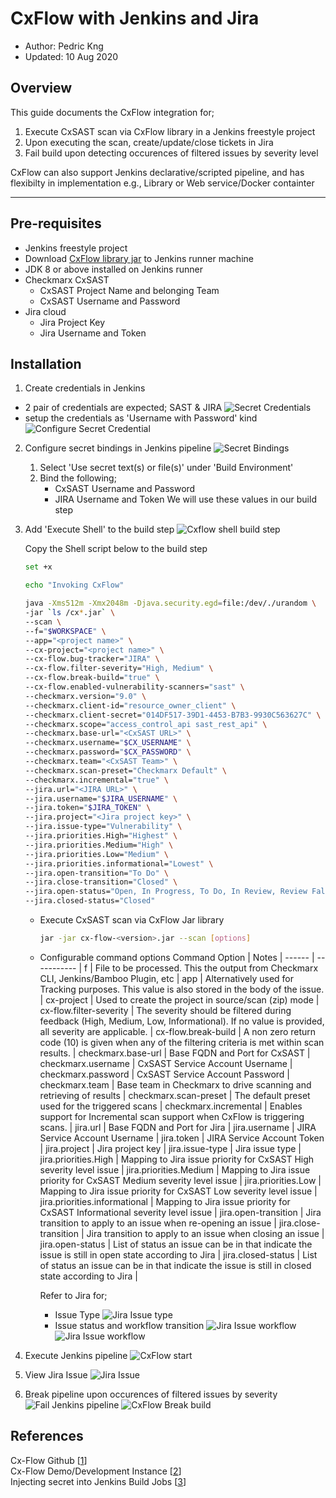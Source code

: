 # CxFlow with Jenkins and Jira

* Author:   Pedric Kng  
* Updated:  10 Aug 2020

## Overview
This guide documents the CxFlow integration for;
1. Execute CxSAST scan via CxFlow library in a Jenkins freestyle project
2. Upon executing the scan, create/update/close tickets in Jira
3. Fail build upon detecting occurences of filtered issues by severity level

CxFlow can also support Jenkins declarative/scripted pipeline, and has flexibilty in implementation e.g., Library or Web service/Docker containter

***

## Pre-requisites
- Jenkins freestyle project
- Download [CxFlow library jar](https://github.com/checkmarx-ltd/cx-flow/releases/latest) to Jenkins runner machine
- JDK 8 or above installed on Jenkins runner
- Checkmarx CxSAST
  - CxSAST Project Name and belonging Team
  - CxSAST Username and Password
- Jira cloud
  - Jira Project Key
  - Jira Username and Token
  
## Installation
1. Create credentials in Jenkins
  - 2 pair of credentials are expected; SAST & JIRA
  ![Secret Credentials](assets/Jenkins_Secret_CxSAST&Jira.png)
  - setup the credentials as 'Username with Password' kind
  ![Configure Secret Credential](assets/Jenkins_SecretCred.png)

2. Configure secret bindings in Jenkins pipeline
   ![Secret Bindings](assets/Jenkins_SecretBindings.png)
   1. Select 'Use secret text(s) or file(s)' under 'Build Environment'
   2. Bind the following;
      - CxSAST Username and Password
      - JIRA Username and Token
      We will use these values in our build step
  
3. Add 'Execute Shell' to the build step
   ![Cxflow shell build step](assets/Jenkins_Pipeline_Shell.png)

   Copy the Shell script below to the build step
    ``` bash
    set +x

    echo "Invoking CxFlow"

    java -Xms512m -Xmx2048m -Djava.security.egd=file:/dev/./urandom \
    -jar `ls /cx*.jar` \
    --scan \
    --f="$WORKSPACE" \
    --app="<project name>" \
    --cx-project="<project name>" \
    --cx-flow.bug-tracker="JIRA" \
    --cx-flow.filter-severity="High, Medium" \
    --cx-flow.break-build="true" \
    --cx-flow.enabled-vulnerability-scanners="sast" \
    --checkmarx.version="9.0" \
    --checkmarx.client-id="resource_owner_client" \
    --checkmarx.client-secret="014DF517-39D1-4453-B7B3-9930C563627C" \
    --checkmarx.scope="access_control_api sast_rest_api" \
    --checkmarx.base-url="<CxSAST URL>" \
    --checkmarx.username="$CX_USERNAME" \
    --checkmarx.password="$CX_PASSWORD" \
    --checkmarx.team="<CxSAST Team>" \
    --checkmarx.scan-preset="Checkmarx Default" \
    --checkmarx.incremental="true" \
    --jira.url="<JIRA URL>" \
    --jira.username="$JIRA_USERNAME" \
    --jira.token="$JIRA_TOKEN" \
    --jira.project="<Jira project key>" \
    --jira.issue-type="Vulnerability" \
    --jira.priorities.High="Highest" \
    --jira.priorities.Medium="High" \
    --jira.priorities.Low="Medium" \
    --jira.priorities.informational="Lowest" \
    --jira.open-transition="To Do" \
    --jira.close-transition="Closed" \
    --jira.open-status="Open, In Progress, To Do, In Review, Review False Postive" \
    --jira.closed-status="Closed"
    ```

    - Execute CxSAST scan via CxFlow Jar library
      ```bash
      jar -jar cx-flow-<version>.jar --scan [options]
      ```
    
    - Configurable command options
      Command Option | Notes |
      ------ | ----------- |
      f | File to be processed.  This the output from Checkmarx CLI, Jenkins/Bamboo Plugin, etc |
      app | Alternatively used for Tracking purposes.  This value is also stored in the body of the issue. |
      cx-project | Used to create the project in source/scan (zip) mode |
      cx-flow.filter-severity | The severity should be filtered during feedback (High, Medium, Low, Informational).  If no value is provided, all severity are applicable. |
      cx-flow.break-build | A non zero return code (10) is given when any of the filtering criteria is met within scan results. |
      checkmarx.base-url | Base FQDN and Port for CxSAST |
      checkmarx.username | CxSAST Service Account Username |
      checkmarx.password | CxSAST Service Account Password |
      checkmarx.team | Base team in Checkmarx to drive scanning and retrieving of results |
      checkmarx.scan-preset | The default preset used for the triggered scans |
      checkmarx.incremental | Enables support for Incremental scan support when CxFlow is triggering scans. |
      jira.url | Base FQDN and Port for Jira |
      jira.username | JIRA Service Account Username |
      jira.token | JIRA Service Account Token |
      jira.project | Jira project key |
      jira.issue-type | Jira issue type |
      jira.priorities.High | Mapping to Jira issue priority for CxSAST High severity level issue |
      jira.priorities.Medium | Mapping to Jira issue priority for CxSAST Medium severity level issue |
      jira.priorities.Low | Mapping to Jira issue priority for CxSAST Low severity level issue |
      jira.priorities.informational | Mapping to Jira issue priority for CxSAST Informational severity level issue |
      jira.open-transition | Jira transition to apply to an issue when re-opening an issue |
      jira.close-transition | Jira transition to apply to an issue when closing an issue |
      jira.open-status | List of status an issue can be in that indicate the issue is still in open state according to Jira |
      jira.closed-status | List of status an issue can be in that indicate the issue is still in closed state according to Jira |

      Refer to Jira for;
      - Issue Type
        ![Jira Issue type](assets/Jira_IssueType.png)
      - Issue status and workflow transition
        ![Jira Issue workflow](assets/Jira_Workflow.png)
        ![Jira Issue workflow](assets/Jira_KanbanBoard.png)

4. Execute Jenkins pipeline
   ![CxFlow start](assets/Jenkins_Pipeline_Cxflow.png)
  
5. View Jira Issue
   ![Jira Issue](assets/Jira_Ticket.png)
  
6. Break pipeline upon occurences of filtered issues by severity
   ![Fail Jenkins pipeline](assets/Jenkins_Pipeline_Start.png)
   ![CxFlow Break build](assets/Jenkins_ConsoleOutput.png)

## References
Cx-Flow Github [[1]]  
Cx-Flow Demo/Development Instance [[2]]  
Injecting secret into Jenkins Build Jobs [[3]]  

[1]: https://github.com/checkmarx-ltd/cx-flow "Cx-Flow Github"  
[2]: https://github.com/checkmarx-ts/CxUtils/tree/master/CxFlowDemoInstance "Cx-Flow Demo/Development Instance"
[3]: https://support.cloudbees.com/hc/en-us/articles/203802500-Injecting-Secrets-into-Jenkins-Build-Jobs "Injecting secret into Jenkins Build Jobs"

